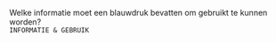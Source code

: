 Welke informatie moet een blauwdruk bevatten om gebruikt te kunnen worden?
<br>`INFORMATIE & GEBRUIK`